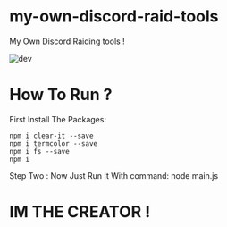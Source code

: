 # my-own-discord-raid-tools
My Own Discord Raiding tools !


![dev](https://6.top4top.net/p_1268f8e3y1.png)

# How To Run ?
First Install The Packages:
```
npm i clear-it --save
npm i termcolor --save
npm i fs --save
npm i 
```
Step Two : Now Just Run It With command: node main.js

# IM THE CREATOR !
